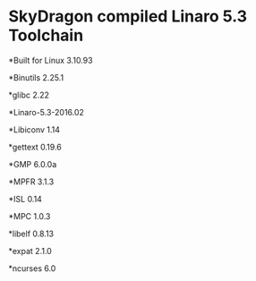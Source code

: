 # SkyDragon compiled Linaro 5.3 Toolchain


*Built for Linux 3.10.93 

*Binutils 2.25.1 

*glibc 2.22 

*Linaro-5.3-2016.02 

*Libiconv 1.14 

*gettext 0.19.6 

*GMP 6.0.0a 

*MPFR 3.1.3 

*ISL 0.14 

*MPC 1.0.3 

*libelf 0.8.13 

*expat 2.1.0 

*ncurses 6.0 
